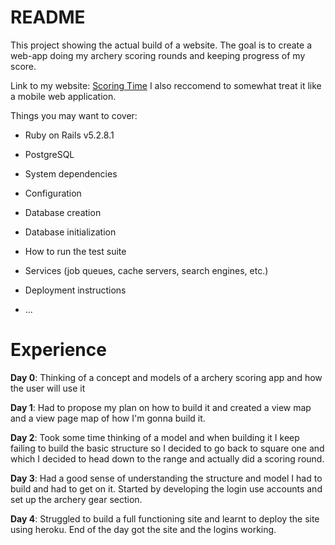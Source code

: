 # README

This project showing the actual build of a website. The goal is to create a web-app doing my archery scoring rounds and keeping progress of my score.

Link to my website:
[Scoring Time](https://floating-inlet-90734.herokuapp.com/equipments)
I also reccomend to somewhat treat it like a mobile web application.

Things you may want to cover:

* Ruby on Rails  v5.2.8.1
* PostgreSQL

* System dependencies

* Configuration

* Database creation

* Database initialization

* How to run the test suite

* Services (job queues, cache servers, search engines, etc.)

* Deployment instructions


* ...

# Experience

**Day 0**: Thinking of a concept and models of a archery scoring app and how the user will use it

**Day 1**: Had to propose my plan on how to build it and created a view map and a view page map of how I'm gonna build it.

**Day 2**: Took some time thinking of a model and when building it I keep failing to build the basic structure so I decided to go back to square one and which I decided to head down to the range and actually did a scoring round.

**Day 3**: Had a good sense of understanding the structure and model I had to build and had to get on it. Started by developing the login use accounts and set up the archery gear section.

**Day 4**: Struggled to build a full functioning site and learnt to deploy the site using heroku. End of the day got the site and the logins working.
